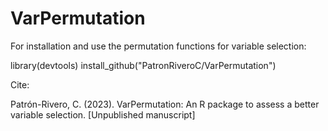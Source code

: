 # VarPermutation

For installation and use the permutation functions for variable selection:

library(devtools)
install_github("PatronRiveroC/VarPermutation")

Cite:

Patrón-Rivero, C. (2023). VarPermutation: An R package to assess a better variable selection. [Unpublished manuscript]

